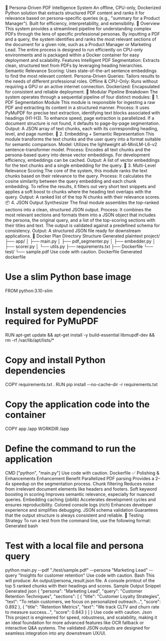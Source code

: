 📄 Persona-Driven PDF Intelligence System
An offline, CPU-only, Dockerized Python solution that extracts structured PDF content and ranks it for relevance based on persona-specific queries (e.g., "summary for a Product Manager"). Built for efficiency, interpretability, and extensibility.
🔧 Overview
This system provides a streamlined pipeline for understanding complex PDFs through the lens of specific professional personas. By inputting a PDF and a query, the system identifies and ranks the most relevant sections of the document for a given role, such as a Product Manager or Marketing Lead. The entire process is designed to run efficiently on CPU-only environments and is packaged within a Docker container for easy deployment and scalability.
Features
Intelligent PDF Segmentation: Extracts clean, structured text from PDFs by leveraging heading hierarchies.
Semantic Relevance Scoring: Uses state-of-the-art sentence embeddings to find the most relevant content.
Persona-Driven Queries: Tailors results to the needs of different professional roles.
Offline & CPU-Only: Runs without requiring a GPU or an active internet connection.
Dockerized: Encapsulated for consistent and reliable deployment.
🔁 Modular Pipeline Breakdown
The system operates through a sequential pipeline of four distinct modules:
🧩 1. PDF Segmentation Module
This module is responsible for ingesting a raw PDF and extracting its content in a structured manner.
Process: It uses PyMuPDF for precise text extraction, identifying text blocks associated with headings (H1-H3). To enhance speed, page extraction is parallelized. If a document structure is not found, it defaults to page-by-page segmentation.
Output: A JSON array of text chunks, each with its corresponding heading, level, and page number.
🧠 2. Embedding + Semantic Representation
This module transforms the text chunks and the user query into a format suitable for semantic comparison.
Model: Utilizes the lightweight all-MiniLM-L6-v2 sentence-transformer model.
Process: Encodes all text chunks and the persona-based query into dense vector embeddings. For development efficiency, embeddings can be cached.
Output: A list of vector embeddings for the text chunks and a single embedding for the query.
🎯 3. Multi-Level Relevance Scoring
The core of the system, this module ranks the text chunks based on their relevance to the query.
Process: It calculates the cosine similarity between the query embedding and each chunk embedding. To refine the results, it filters out very short text snippets and applies a soft boost to chunks where the heading text overlaps with the query.
Output: A ranked list of the top N chunks with their relevance scores.
📦 4. JSON Output Synthesizer
The final module assembles the top-ranked sections into a clean, structured JSON output.
Process: It combines the most relevant sections and formats them into a JSON object that includes the persona, the original query, and a list of the top-scoring sections with their titles and text. The output is validated against a predefined schema for consistency.
Output: A structured JSON file ready for downstream applications.
🐳 Docker Plan
Directory Structure
Generated plaintext
project/
├── app/
│   ├── main.py
│   ├── pdf_segmenter.py
│   ├── embedder.py
│   ├── scorer.py
│   └── utils.py
├── requirements.txt
├── Dockerfile
└── test/
    └── sample.pdf
Use code with caution.
Dockerfile
Generated dockerfile
# Use a slim Python base image
FROM python:3.10-slim

# Install system dependencies required for PyMuPDF
RUN apt-get update && apt-get install -y build-essential libmupdf-dev && rm -rf /var/lib/apt/lists/*

# Copy and install Python dependencies
COPY requirements.txt .
RUN pip install --no-cache-dir -r requirements.txt

# Copy the application code into the container
COPY app /app
WORKDIR /app

# Define the command to run the application
CMD ["python", "main.py"]
Use code with caution.
Dockerfile
✅ Polishing & Enhancements
Enhancement	Benefit
Parallelized PDF parsing	Provides a 2–4x speedup on the segmentation process.
Chunk filtering	Reduces noise from irrelevant document elements like headers and footers.
Soft keyword boosting in scoring	Improves semantic relevance, especially for nuanced queries.
Embedding caching (joblib)	Accelerates development cycles and ensures reproducibility.
Colored console logs (rich)	Enhances developer experience and simplifies debugging.
JSON schema validation	Guarantees that the output structure is always consistent and reliable.
🧪 Testing Strategy
To run a test from the command line, use the following format:
Generated bash
# Test with a local file and persona query
python main.py --pdf "./test/sample.pdf" --persona "Marketing Lead" --query "Insights for customer retention"
Use code with caution.
Bash
This will produce:
An output/persona_result.json file.
A console printout of the top 5 ranked chunks with their headings and scores.
Sample Output Snippet
Generated json
{
  "persona": "Marketing Lead",
  "query": "Customer Retention Techniques",
  "sections": [
    {
      "title": "Customer Loyalty Strategies",
      "text": "To retain customers, we focus on personalized outreach...",
      "score": 0.892
    },
    {
      "title": "Retention Metrics",
      "text": "We track CLTV and churn rate to measure success...",
      "score": 0.843
    }
  ]
}
Use code with caution.
Json
This project is engineered for speed, robustness, and scalability, making it an ideal foundation for more advanced features like OCR fallback or interactive Q&A systems. The validated JSON outputs are designed for seamless integration into any downstream UX/UI.